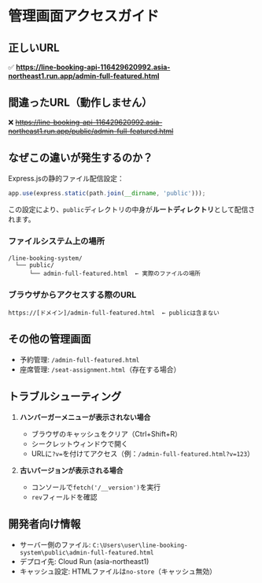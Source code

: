# 管理画面アクセスガイド

## 正しいURL
✅ **https://line-booking-api-116429620992.asia-northeast1.run.app/admin-full-featured.html**

## 間違ったURL（動作しません）
❌ ~~https://line-booking-api-116429620992.asia-northeast1.run.app/public/admin-full-featured.html~~

## なぜこの違いが発生するのか？

Express.jsの静的ファイル配信設定：
```javascript
app.use(express.static(path.join(__dirname, 'public')));
```

この設定により、`public`ディレクトリの中身が**ルートディレクトリ**として配信されます。

### ファイルシステム上の場所
```
/line-booking-system/
  └── public/
      └── admin-full-featured.html  ← 実際のファイルの場所
```

### ブラウザからアクセスする際のURL
```
https://[ドメイン]/admin-full-featured.html  ← publicは含まない
```

## その他の管理画面

- 予約管理: `/admin-full-featured.html`
- 座席管理: `/seat-assignment.html`（存在する場合）

## トラブルシューティング

1. **ハンバーガーメニューが表示されない場合**
   - ブラウザのキャッシュをクリア（Ctrl+Shift+R）
   - シークレットウィンドウで開く
   - URLに`?v=`を付けてアクセス（例：`/admin-full-featured.html?v=123`）

2. **古いバージョンが表示される場合**
   - コンソールで`fetch('/__version')`を実行
   - `rev`フィールドを確認

## 開発者向け情報

- サーバー側のファイル: `C:\Users\user\line-booking-system\public\admin-full-featured.html`
- デプロイ先: Cloud Run (asia-northeast1)
- キャッシュ設定: HTMLファイルは`no-store`（キャッシュ無効）